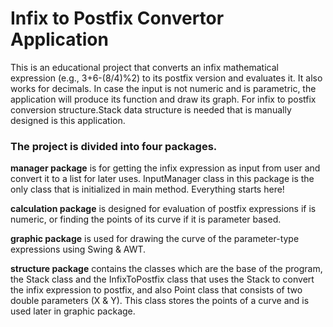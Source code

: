 # Infix to Postfix Convertor Application

This is an educational project that converts an infix mathematical expression (e.g., 3+6-(8/4)%2) to its postfix version and evaluates it.
It also works for decimals.
In case the input is not numeric and is parametric, the application will produce its function and draw its graph.
For infix to postfix conversion structure.Stack data structure is needed that is manually designed is this application.

### The project is divided into four packages.
**manager package** is for getting the infix expression as input from user and convert it to a list for later uses.
InputManager class in this package is the only class that is initialized in main method. Everything starts here!

**calculation package** is designed for evaluation of postfix expressions if is numeric, or finding the points of its curve
if it is parameter based.

**graphic package** is used for drawing the curve of the parameter-type expressions using Swing & AWT.

**structure package** contains the classes which are the base of the program, the Stack class and the InfixToPostfix class
that uses the Stack to convert the infix expression to postfix, and also Point class that consists of two double parameters (X & Y).
This class stores the points of a curve and is used later in graphic package.




